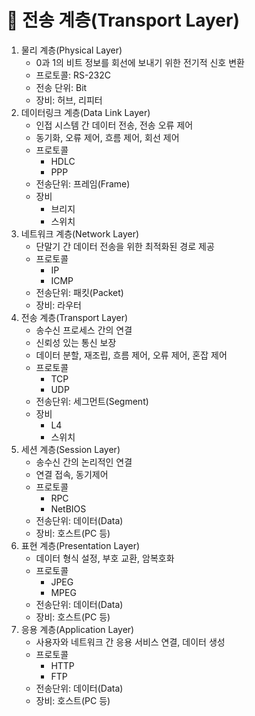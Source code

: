 # 🚀 전송 계층(Transport Layer)
1. 물리 계층(Physical Layer)
   - 0과 1의 비트 정보를 회선에 보내기 위한 전기적 신호 변환
   - 프로토콜: RS-232C
   - 전송 단위: Bit
   - 장비: 허브, 리피터
2. 데이터링크 계층(Data Link Layer)
   - 인접 시스템 간 데이터 전송, 전송 오류 제어
   - 동기화, 오류 제어, 흐름 제어, 회선 제어
   - 프로토콜
       - HDLC
       - PPP
   - 전송단위: 프레임(Frame)
   - 장비
       - 브리지
       - 스위치
3. 네트워크 계층(Network Layer)
   - 단말기 간 데이터 전송을 위한 최적화된 경로 제공
   - 프로토콜
       - IP
       - ICMP
   - 전송단위: 패킷(Packet)
   - 장비: 라우터
4. 전송 계층(Transport Layer)
   - 송수신 프로세스 간의 연결
   - 신뢰성 있는 통신 보장
   - 데이터 분할, 재조립, 흐름 제어, 오류 제어, 혼잡 제어
   - 프로토콜
     - TCP
     - UDP
   - 전송단위: 세그먼트(Segment)
   - 장비
     - L4
     - 스위치
5. 세션 계층(Session Layer)
   - 송수신 간의 논리적인 연결
   - 연결 접속, 동기제어
   - 프로토콜
     - RPC
     - NetBIOS
   - 전송단위: 데이터(Data)
   - 장비: 호스트(PC 등)
6. 표현 계층(Presentation Layer)
   - 데이터 형식 설정, 부호 교환, 암복호화
   - 프로토콜
     - JPEG
     - MPEG
   - 전송단위: 데이터(Data)
   - 장비: 호스트(PC 등)
7. 응용 계층(Application Layer)
   - 사용자와 네트워크 간 응용 서비스 연결, 데이터 생성
   - 프로토콜
     - HTTP
     - FTP
   - 전송단위: 데이터(Data)
   - 장비: 호스트(PC 등)

